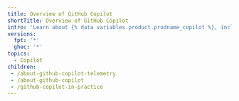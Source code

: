 ```yaml
---
title: Overview of GitHub Copilot
shortTitle: Overview of GitHub Copilot
intro: 'Learn about {% data variables.product.prodname_copilot %}, including use cases and terms that govern {% data variables.product.prodname_copilot %} data.'
versions:
  fpt: '*'
  ghec: '*'
topics:
  - Copilot
children:
 - /about-github-copilot-telemetry
 - /about-github-copilot
 - /github-copilot-in-practice
---
```

